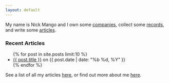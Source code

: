 ```yaml
---
layout: default
---
```


My name is Nick Mango and I own some [companies](/about), collect some [records](http://nick.limitedpressing.com), and write some [articles](/articles).

### Recent Articles

<ul>
  {% for post in site.posts limit:10 %}
    <li><a href="{{ post.url }}">{{ post.title }}</a> on {{ post.date | date: "%b %d, %Y" }}</li>
  {% endfor %}
</ul>

See a list of all my articles [here](/articles), or find out more about me [here](/about).